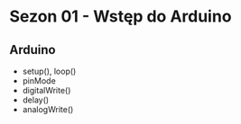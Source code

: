 # Sezon 01 - Wstęp do Arduino

## Arduino
- setup(), loop()
- pinMode
- digitalWrite()
- delay()
- analogWrite()